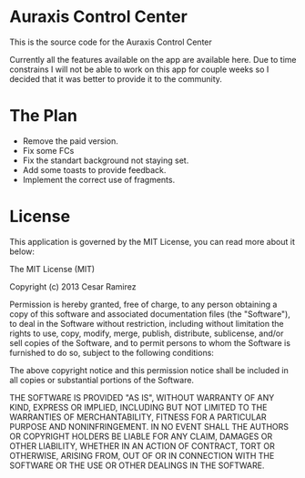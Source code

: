 Auraxis Control Center
======================

This is the source code for the Auraxis Control Center

Currently all the features available on the app are available here. Due to time constrains I will not be able to work on this app for couple weeks so I decided that it was better to provide it to the community. 

The Plan
========

* Remove the paid version.
* Fix some FCs
* Fix the standart background not staying set.
* Add some toasts to provide feedback.
* Implement the correct use of fragments.

License
=======
This application is governed by the MIT License, you can read more about it below:

The MIT License (MIT)

Copyright (c) 2013 Cesar Ramirez

Permission is hereby granted, free of charge, to any person obtaining a copy
of this software and associated documentation files (the "Software"), to deal
in the Software without restriction, including without limitation the rights
to use, copy, modify, merge, publish, distribute, sublicense, and/or sell
copies of the Software, and to permit persons to whom the Software is
furnished to do so, subject to the following conditions:

The above copyright notice and this permission notice shall be included in
all copies or substantial portions of the Software.

THE SOFTWARE IS PROVIDED "AS IS", WITHOUT WARRANTY OF ANY KIND, EXPRESS OR
IMPLIED, INCLUDING BUT NOT LIMITED TO THE WARRANTIES OF MERCHANTABILITY,
FITNESS FOR A PARTICULAR PURPOSE AND NONINFRINGEMENT. IN NO EVENT SHALL THE
AUTHORS OR COPYRIGHT HOLDERS BE LIABLE FOR ANY CLAIM, DAMAGES OR OTHER
LIABILITY, WHETHER IN AN ACTION OF CONTRACT, TORT OR OTHERWISE, ARISING FROM,
OUT OF OR IN CONNECTION WITH THE SOFTWARE OR THE USE OR OTHER DEALINGS IN
THE SOFTWARE.
